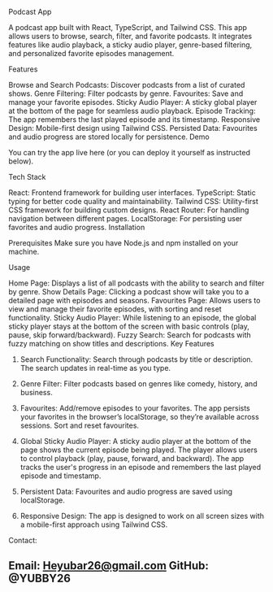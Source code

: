 Podcast App

A podcast app built with React, TypeScript, and Tailwind CSS. This app allows users to browse, search, filter, and favorite podcasts. It integrates features like audio playback, a sticky audio player, genre-based filtering, and personalized favorite episodes management.

Features

Browse and Search Podcasts: Discover podcasts from a list of curated shows.
Genre Filtering: Filter podcasts by genre.
Favourites: Save and manage your favorite episodes.
Sticky Audio Player: A sticky global player at the bottom of the page for seamless audio playback.
Episode Tracking: The app remembers the last played episode and its timestamp.
Responsive Design: Mobile-first design using Tailwind CSS.
Persisted Data: Favourites and audio progress are stored locally for persistence.
Demo

You can try the app live here (or you can deploy it yourself as instructed below).

Tech Stack

React: Frontend framework for building user interfaces.
TypeScript: Static typing for better code quality and maintainability.
Tailwind CSS: Utility-first CSS framework for building custom designs.
React Router: For handling navigation between different pages.
LocalStorage: For persisting user favorites and audio progress.
Installation

Prerequisites
Make sure you have Node.js and npm installed on your machine.


Usage

Home Page: Displays a list of all podcasts with the ability to search and filter by genre.
Show Details Page: Clicking a podcast show will take you to a detailed page with episodes and seasons.
Favourites Page: Allows users to view and manage their favorite episodes, with sorting and reset functionality.
Sticky Audio Player: While listening to an episode, the global sticky player stays at the bottom of the screen with basic controls (play, pause, skip forward/backward).
Fuzzy Search: Search for podcasts with fuzzy matching on show titles and descriptions.
Key Features

1. Search Functionality:
Search through podcasts by title or description. The search updates in real-time as you type.

2. Genre Filter:
Filter podcasts based on genres like comedy, history, and business.

3. Favourites:
Add/remove episodes to your favorites.
The app persists your favorites in the browser’s localStorage, so they’re available across sessions.
Sort and reset favourites.
4. Global Sticky Audio Player:
A sticky audio player at the bottom of the page shows the current episode being played.
The player allows users to control playback (play, pause, forward, and backward).
The app tracks the user's progress in an episode and remembers the last played episode and timestamp.
5. Persistent Data:
Favourites and audio progress are saved using localStorage.
6. Responsive Design:
The app is designed to work on all screen sizes with a mobile-first approach using Tailwind CSS.


Contact:

Email: Heyubar26@gmail.com
GitHub: @YUBBY26
---------